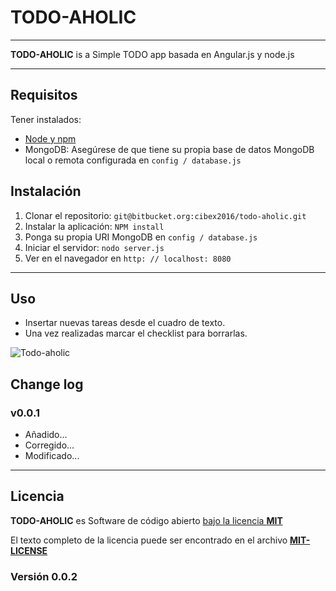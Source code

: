 # TODO-AHOLIC #

---

**TODO-AHOLIC** is a Simple TODO app basada en Angular.js y node.js

---

## Requisitos

Tener instalados:

- [Node y npm](http://nodejs.org)
- MongoDB: Asegúrese de que tiene su propia base de datos MongoDB local o remota  configurada en `config / database.js`

## Instalación

1. Clonar el repositorio: `git@bitbucket.org:cibex2016/todo-aholic.git`
2. Instalar la aplicación: `NPM install`
3. Ponga su propia URI MongoDB en `config / database.js`
3. Iniciar el servidor: `nodo server.js`
4. Ver en el navegador en `http: // localhost: 8080`

---
 
## Uso

- Insertar nuevas tareas desde el cuadro de texto.
- Una vez realizadas marcar el checklist para borrarlas.

![Todo-aholic](http://i.imgur.com/ikyqgrn.png)

## Change log

### v0.0.1
+ Añadido... 
+ Corregido... 
+ Modificado...

--------------------

## Licencia

**TODO-AHOLIC** es Software de código abierto [bajo la licencia **MIT**](http://opensource.org/licenses/MIT)

El texto completo de la licencia puede ser encontrado en el archivo [**MIT-LICENSE**](MIT-LICENSE.md)

### Versión 0.0.2